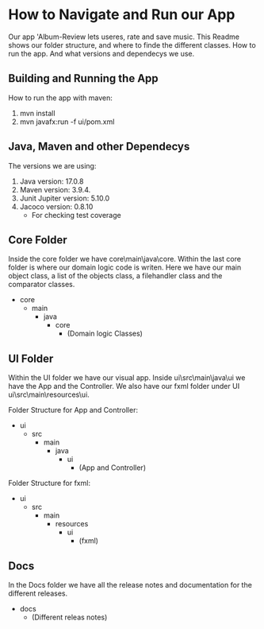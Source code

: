 # How to Navigate and Run our App
Our app 'Album-Review lets useres, rate and save music. This Readme shows our folder structure, and where to finde the different classes. How to run the app. And what versions and dependecys we use.

## Building and Running the App
How to run the app with maven:
1. mvn install
2. mvn javafx:run -f ui/pom.xml

## Java, Maven and other Dependecys
The versions we are using:
1. Java version: 17.0.8
2. Maven version: 3.9.4.
3. Junit Jupiter version: 5.10.0
4. Jacoco version: 0.8.10
    - For checking test coverage 

## Core Folder
Inside the core folder we have core\main\java\core. Within the last core folder is where our domain logic code is writen. Here we have our main object class, a list of the objects class, a filehandler class and the comparator classes.
- core
  - main
    - java
      - core
        - (Domain logic Classes)

## UI Folder
Within the UI folder we have our visual app. Inside ui\src\main\java\ui we have the App and the Controller. We also have our fxml folder under UI ui\src\main\resources\ui.

Folder Structure for App and Controller:
- ui
    - src
        - main
            - java
                - ui
                    - (App and Controller)

Folder Structure for fxml:
- ui
    - src
        - main
            - resources 
                - ui
                    - (fxml)

## Docs
In the Docs folder we have all the release notes and documentation for the different releases. 
- docs
    - (Different releas notes)